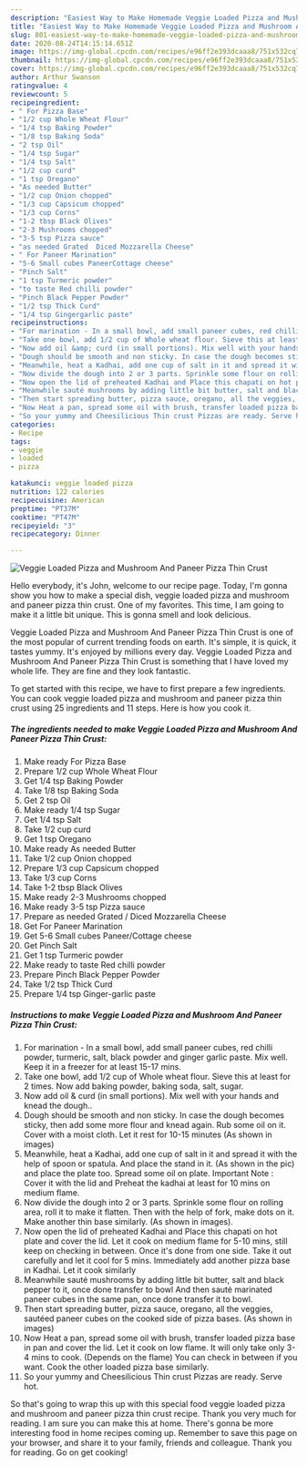 ```yaml
---
description: "Easiest Way to Make Homemade Veggie Loaded Pizza and Mushroom And Paneer Pizza Thin Crust"
title: "Easiest Way to Make Homemade Veggie Loaded Pizza and Mushroom And Paneer Pizza Thin Crust"
slug: 801-easiest-way-to-make-homemade-veggie-loaded-pizza-and-mushroom-and-paneer-pizza-thin-crust
date: 2020-08-24T14:15:14.651Z
image: https://img-global.cpcdn.com/recipes/e96ff2e393dcaaa8/751x532cq70/veggie-loaded-pizza-and-mushroom-and-paneer-pizza-thin-crust-recipe-main-photo.jpg
thumbnail: https://img-global.cpcdn.com/recipes/e96ff2e393dcaaa8/751x532cq70/veggie-loaded-pizza-and-mushroom-and-paneer-pizza-thin-crust-recipe-main-photo.jpg
cover: https://img-global.cpcdn.com/recipes/e96ff2e393dcaaa8/751x532cq70/veggie-loaded-pizza-and-mushroom-and-paneer-pizza-thin-crust-recipe-main-photo.jpg
author: Arthur Swanson
ratingvalue: 4
reviewcount: 5
recipeingredient:
- " For Pizza Base"
- "1/2 cup Whole Wheat Flour"
- "1/4 tsp Baking Powder"
- "1/8 tsp Baking Soda"
- "2 tsp Oil"
- "1/4 tsp Sugar"
- "1/4 tsp Salt"
- "1/2 cup curd"
- "1 tsp Oregano"
- "As needed Butter"
- "1/2 cup Onion chopped"
- "1/3 cup Capsicum chopped"
- "1/3 cup Corns"
- "1-2 tbsp Black Olives"
- "2-3 Mushrooms chopped"
- "3-5 tsp Pizza sauce"
- "as needed Grated  Diced Mozzarella Cheese"
- " For Paneer Marination"
- "5-6 Small cubes PaneerCottage cheese"
- "Pinch Salt"
- "1 tsp Turmeric powder"
- "to taste Red chilli powder"
- "Pinch Black Pepper Powder"
- "1/2 tsp Thick Curd"
- "1/4 tsp Gingergarlic paste"
recipeinstructions:
- "For marination - In a small bowl, add small paneer cubes, red chilli powder, turmeric, salt, black powder and ginger garlic paste. Mix well. Keep it in a freezer for at least 15-17 mins."
- "Take one bowl, add 1/2 cup of Whole wheat flour. Sieve this at least for 2 times. Now add baking powder, baking soda, salt, sugar."
- "Now add oil &amp; curd (in small portions). Mix well with your hands and knead the dough.."
- "Dough should be smooth and non sticky. In case the dough becomes sticky, then add some more flour and knead again. Rub some oil on it. Cover with a moist cloth. Let it rest for 10-15 minutes (As shown in images)"
- "Meanwhile, heat a Kadhai, add one cup of salt in it and spread it with the help of spoon or spatula. And place the stand in it. (As shown in the pic) and place the plate too. Spread some oil on plate. Important Note : Cover it with the lid and Preheat the kadhai at least for 10 mins on medium flame."
- "Now divide the dough into 2 or 3 parts. Sprinkle some flour on rolling area, roll it to make it flatten. Then with the help of fork, make dots on it. Make another thin base similarly. (As shown in images)."
- "Now open the lid of preheated Kadhai and Place this chapati on hot plate and cover the lid. Let it cook on medium flame for 5-10 mins, still keep on checking in between. Once it&#39;s done from one side. Take it out carefully and let it cool for 5 mins. Immediately add another pizza base in Kadhai. Let it cook similarly"
- "Meanwhile sauté mushrooms by adding little bit butter, salt and black pepper to it, once done transfer to bowl And then sauté marinated paneer cubes in the same pan, once done transfer it to bowl."
- "Then start spreading butter, pizza sauce, oregano, all the veggies, sautéed paneer cubes on the cooked side of pizza bases. (As shown in images)"
- "Now Heat a pan, spread some oil with brush, transfer loaded pizza base in pan and cover the lid. Let it cook on low flame. It will only take only 3-4 mins to cook. (Depends on the flame) You can check in between if you want. Cook the other loaded pizza base similarly."
- "So your yummy and Cheesilicious Thin crust Pizzas are ready. Serve hot."
categories:
- Recipe
tags:
- veggie
- loaded
- pizza

katakunci: veggie loaded pizza 
nutrition: 122 calories
recipecuisine: American
preptime: "PT37M"
cooktime: "PT47M"
recipeyield: "3"
recipecategory: Dinner

---
```



![Veggie Loaded Pizza and Mushroom And Paneer Pizza Thin Crust](https://img-global.cpcdn.com/recipes/e96ff2e393dcaaa8/751x532cq70/veggie-loaded-pizza-and-mushroom-and-paneer-pizza-thin-crust-recipe-main-photo.jpg)

Hello everybody, it's John, welcome to our recipe page. Today, I'm gonna show you how to make a special dish, veggie loaded pizza and mushroom and paneer pizza thin crust. One of my favorites. This time, I am going to make it a little bit unique. This is gonna smell and look delicious.

Veggie Loaded Pizza and Mushroom And Paneer Pizza Thin Crust is one of the most popular of current trending foods on earth. It's simple, it is quick, it tastes yummy. It's enjoyed by millions every day. Veggie Loaded Pizza and Mushroom And Paneer Pizza Thin Crust is something that I have loved my whole life. They are fine and they look fantastic.




To get started with this recipe, we have to first prepare a few ingredients. You can cook veggie loaded pizza and mushroom and paneer pizza thin crust using 25 ingredients and 11 steps. Here is how you cook it.

<!--inarticleads1-->

##### The ingredients needed to make Veggie Loaded Pizza and Mushroom And Paneer Pizza Thin Crust:

1. Make ready  For Pizza Base
1. Prepare 1/2 cup Whole Wheat Flour
1. Get 1/4 tsp Baking Powder
1. Take 1/8 tsp Baking Soda
1. Get 2 tsp Oil
1. Make ready 1/4 tsp Sugar
1. Get 1/4 tsp Salt
1. Take 1/2 cup curd
1. Get 1 tsp Oregano
1. Make ready As needed Butter
1. Take 1/2 cup Onion chopped
1. Prepare 1/3 cup Capsicum chopped
1. Take 1/3 cup Corns
1. Take 1-2 tbsp Black Olives
1. Make ready 2-3 Mushrooms chopped
1. Make ready 3-5 tsp Pizza sauce
1. Prepare as needed Grated / Diced Mozzarella Cheese
1. Get  For Paneer Marination
1. Get 5-6 Small cubes Paneer/Cottage cheese
1. Get Pinch Salt
1. Get 1 tsp Turmeric powder
1. Make ready to taste Red chilli powder
1. Prepare Pinch Black Pepper Powder
1. Take 1/2 tsp Thick Curd
1. Prepare 1/4 tsp Ginger-garlic paste




<!--inarticleads2-->

##### Instructions to make Veggie Loaded Pizza and Mushroom And Paneer Pizza Thin Crust:

1. For marination - In a small bowl, add small paneer cubes, red chilli powder, turmeric, salt, black powder and ginger garlic paste. Mix well. Keep it in a freezer for at least 15-17 mins.
1. Take one bowl, add 1/2 cup of Whole wheat flour. Sieve this at least for 2 times. Now add baking powder, baking soda, salt, sugar.
1. Now add oil &amp; curd (in small portions). Mix well with your hands and knead the dough..
1. Dough should be smooth and non sticky. In case the dough becomes sticky, then add some more flour and knead again. Rub some oil on it. Cover with a moist cloth. Let it rest for 10-15 minutes (As shown in images)
1. Meanwhile, heat a Kadhai, add one cup of salt in it and spread it with the help of spoon or spatula. And place the stand in it. (As shown in the pic) and place the plate too. Spread some oil on plate. Important Note : Cover it with the lid and Preheat the kadhai at least for 10 mins on medium flame.
1. Now divide the dough into 2 or 3 parts. Sprinkle some flour on rolling area, roll it to make it flatten. Then with the help of fork, make dots on it. Make another thin base similarly. (As shown in images).
1. Now open the lid of preheated Kadhai and Place this chapati on hot plate and cover the lid. Let it cook on medium flame for 5-10 mins, still keep on checking in between. Once it&#39;s done from one side. Take it out carefully and let it cool for 5 mins. Immediately add another pizza base in Kadhai. Let it cook similarly
1. Meanwhile sauté mushrooms by adding little bit butter, salt and black pepper to it, once done transfer to bowl And then sauté marinated paneer cubes in the same pan, once done transfer it to bowl.
1. Then start spreading butter, pizza sauce, oregano, all the veggies, sautéed paneer cubes on the cooked side of pizza bases. (As shown in images)
1. Now Heat a pan, spread some oil with brush, transfer loaded pizza base in pan and cover the lid. Let it cook on low flame. It will only take only 3-4 mins to cook. (Depends on the flame) You can check in between if you want. Cook the other loaded pizza base similarly.
1. So your yummy and Cheesilicious Thin crust Pizzas are ready. Serve hot.




So that's going to wrap this up with this special food veggie loaded pizza and mushroom and paneer pizza thin crust recipe. Thank you very much for reading. I am sure you can make this at home. There's gonna be more interesting food in home recipes coming up. Remember to save this page on your browser, and share it to your family, friends and colleague. Thank you for reading. Go on get cooking!

